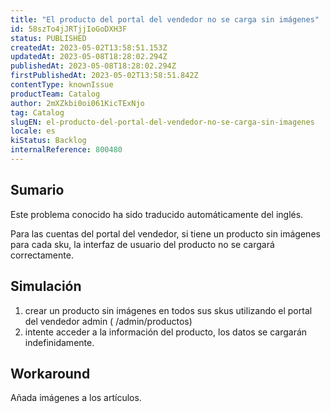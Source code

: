 ```yaml
---
title: "El producto del portal del vendedor no se carga sin imágenes"
id: 58szTo4jJRTjjIoGoDXH3F
status: PUBLISHED
createdAt: 2023-05-02T13:58:51.153Z
updatedAt: 2023-05-08T18:28:02.294Z
publishedAt: 2023-05-08T18:28:02.294Z
firstPublishedAt: 2023-05-02T13:58:51.842Z
contentType: knownIssue
productTeam: Catalog
author: 2mXZkbi0oi061KicTExNjo
tag: Catalog
slugEN: el-producto-del-portal-del-vendedor-no-se-carga-sin-imagenes
locale: es
kiStatus: Backlog
internalReference: 800480
---
```


## Sumario

<div class="alert alert-info">
  <p>Este problema conocido ha sido traducido automáticamente del inglés.</p>
</div>


Para las cuentas del portal del vendedor, si tiene un producto sin imágenes para cada sku, la interfaz de usuario del producto no se cargará correctamente.


##

## Simulación



1. crear un producto sin imágenes en todos sus skus utilizando el portal del vendedor admin ( /admin/productos)
2. intente acceder a la información del producto, los datos se cargarán indefinidamente.



## Workaround


Añada imágenes a los artículos.


